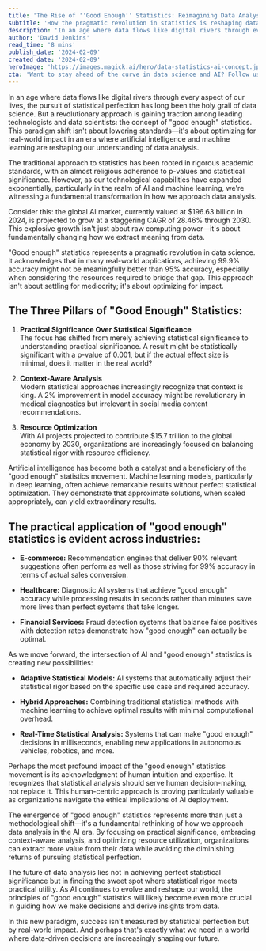 ```yaml
---
title: 'The Rise of ''Good Enough'' Statistics: Reimagining Data Analysis in the AI Era'
subtitle: 'How the pragmatic revolution in statistics is reshaping data science'
description: 'In an age where data flows like digital rivers through every aspect of our lives, the pursuit of statistical perfection has long been the holy grail of data science. But a revolutionary approach is gaining traction among leading technologists and data scientists: the concept of "good enough" statistics.'
author: 'David Jenkins'
read_time: '8 mins'
publish_date: '2024-02-09'
created_date: '2024-02-09'
heroImage: 'https://images.magick.ai/hero/data-statistics-ai-concept.jpg'
cta: 'Want to stay ahead of the curve in data science and AI? Follow us on LinkedIn for more insights into the evolving landscape of statistical analysis and artificial intelligence.'
---
```


In an age where data flows like digital rivers through every aspect of our lives, the pursuit of statistical perfection has long been the holy grail of data science. But a revolutionary approach is gaining traction among leading technologists and data scientists: the concept of "good enough" statistics. This paradigm shift isn't about lowering standards—it's about optimizing for real-world impact in an era where artificial intelligence and machine learning are reshaping our understanding of data analysis.

The traditional approach to statistics has been rooted in rigorous academic standards, with an almost religious adherence to p-values and statistical significance. However, as our technological capabilities have expanded exponentially, particularly in the realm of AI and machine learning, we're witnessing a fundamental transformation in how we approach data analysis.

Consider this: the global AI market, currently valued at $196.63 billion in 2024, is projected to grow at a staggering CAGR of 28.46% through 2030. This explosive growth isn't just about raw computing power—it's about fundamentally changing how we extract meaning from data.

"Good enough" statistics represents a pragmatic revolution in data science. It acknowledges that in many real-world applications, achieving 99.9% accuracy might not be meaningfully better than 95% accuracy, especially when considering the resources required to bridge that gap. This approach isn't about settling for mediocrity; it's about optimizing for impact.

## The Three Pillars of "Good Enough" Statistics:

1. **Practical Significance Over Statistical Significance**  
   The focus has shifted from merely achieving statistical significance to understanding practical significance. A result might be statistically significant with a p-value of 0.001, but if the actual effect size is minimal, does it matter in the real world?

2. **Context-Aware Analysis**  
   Modern statistical approaches increasingly recognize that context is king. A 2% improvement in model accuracy might be revolutionary in medical diagnostics but irrelevant in social media content recommendations.

3. **Resource Optimization**  
   With AI projects projected to contribute $15.7 trillion to the global economy by 2030, organizations are increasingly focused on balancing statistical rigor with resource efficiency.

Artificial intelligence has become both a catalyst and a beneficiary of the "good enough" statistics movement. Machine learning models, particularly in deep learning, often achieve remarkable results without perfect statistical optimization. They demonstrate that approximate solutions, when scaled appropriately, can yield extraordinary results.

## The practical application of "good enough" statistics is evident across industries:

- **E-commerce:** Recommendation engines that deliver 90% relevant suggestions often perform as well as those striving for 99% accuracy in terms of actual sales conversion.
  
- **Healthcare:** Diagnostic AI systems that achieve "good enough" accuracy while processing results in seconds rather than minutes save more lives than perfect systems that take longer.
  
- **Financial Services:** Fraud detection systems that balance false positives with detection rates demonstrate how "good enough" can actually be optimal.

As we move forward, the intersection of AI and "good enough" statistics is creating new possibilities:

- **Adaptive Statistical Models:** AI systems that automatically adjust their statistical rigor based on the specific use case and required accuracy.
  
- **Hybrid Approaches:** Combining traditional statistical methods with machine learning to achieve optimal results with minimal computational overhead.
  
- **Real-Time Statistical Analysis:** Systems that can make "good enough" decisions in milliseconds, enabling new applications in autonomous vehicles, robotics, and more.

Perhaps the most profound impact of the "good enough" statistics movement is its acknowledgment of human intuition and expertise. It recognizes that statistical analysis should serve human decision-making, not replace it. This human-centric approach is proving particularly valuable as organizations navigate the ethical implications of AI deployment.

The emergence of "good enough" statistics represents more than just a methodological shift—it's a fundamental rethinking of how we approach data analysis in the AI era. By focusing on practical significance, embracing context-aware analysis, and optimizing resource utilization, organizations can extract more value from their data while avoiding the diminishing returns of pursuing statistical perfection.

The future of data analysis lies not in achieving perfect statistical significance but in finding the sweet spot where statistical rigor meets practical utility. As AI continues to evolve and reshape our world, the principles of "good enough" statistics will likely become even more crucial in guiding how we make decisions and derive insights from data.

In this new paradigm, success isn't measured by statistical perfection but by real-world impact. And perhaps that's exactly what we need in a world where data-driven decisions are increasingly shaping our future.